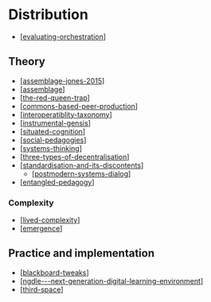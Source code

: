 # Distribution

- [[evaluating-orchestration]]

## Theory

- [[assemblage-jones-2015]]
- [[assemblage]]
- [[the-red-queen-trap]]
- [[commons-based-peer-production]]
- [[interoperatiblity-taxonomy]]
- [[instrumental-gensis]]
- [[situated-cognition]]
- [[social-pedagogies]]
- [[systems-thinking]]
- [[three-types-of-decentralisation]]
- [[standardisation-and-its-discontents]]
  - [[postmodern-systems-dialog]]
- [[entangled-pedagogy]]

### Complexity

- [[lived-complexity]]
- [[emergence]]

## Practice and implementation

- [[blackboard-tweaks]]
- [[ngdle---next-generation-digital-learning-environment]]
- [[third-space]]

[//begin]: # "Autogenerated link references for markdown compatibility"
[evaluating-orchestration]: Assemblage/evaluating-orchestration "Evaluating orchestration"
[assemblage-jones-2015]: Distribution/assemblage-jones-2015 "Assemblage (Jones, 2015)"
[assemblage]: Distribution/assemblage "Assemblage"
[the-red-queen-trap]: Distribution/the-red-queen-trap "The Red Queen Trap"
[commons-based-peer-production]: Distribution/commons-based-peer-production "Commons-based peer production"
[interoperatiblity-taxonomy]: Distribution/interoperatiblity-taxonomy "Interoperability Taxonomy"
[instrumental-gensis]: Distribution/instrumental-gensis "Instrumental Genesis"
[situated-cognition]: Distribution/situated-cognition "Situated cognition"
[social-pedagogies]: Distribution/social-pedagogies "Social Pedagogies"
[systems-thinking]: Distribution/systems-thinking "Systems thinking"
[three-types-of-decentralisation]: Distribution/three-types-of-decentralisation "Three types of decentralisation"
[standardisation-and-its-discontents]: Society/standardisation-and-its-discontents "Standardisation and its discontents"
[postmodern-systems-dialog]: Distribution/postmodern-systems-dialog "Postmodern systems: Intersubjectivity through dialog"
[entangled-pedagogy]: Distribution/entangled-pedagogy "Entangled Pedagogy"
[lived-complexity]: Distribution/lived-complexity "lived-complexity"
[emergence]: Distribution/emergence "Emergence"
[blackboard-tweaks]: Distribution/blackboard-tweaks "Blackboard tweaks"
[ngdle---next-generation-digital-learning-environment]: Distribution/ngdle---next-generation-digital-learning-environment "NGDLE - Next Generation Digital Learning Environment"
[third-space]: Distribution/third-space "Third space"
[//end]: # "Autogenerated link references"